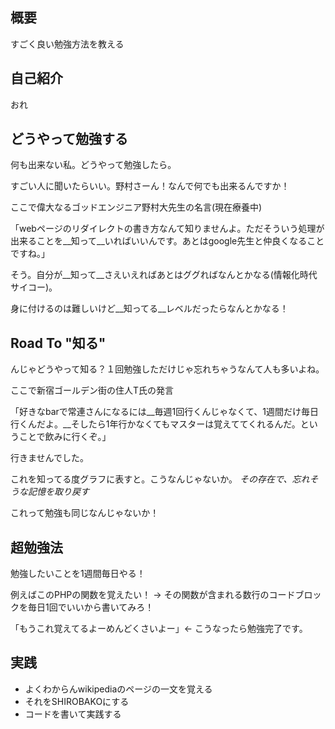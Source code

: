 ## 概要
すごく良い勉強方法を教える

## 自己紹介
おれ

## どうやって勉強する

何も出来ない私。どうやって勉強したら。

すごい人に聞いたらいい。野村さーん！なんで何でも出来るんですか！

ここで偉大なるゴッドエンジニア野村大先生の名言(現在療養中)

「webページのリダイレクトの書き方なんて知りませんよ。ただそういう処理が出来ることを__知って__いればいいんです。あとはgoogle先生と仲良くなることですね。」

そう。自分が__知って__さえいえればあとはググればなんとかなる(情報化時代サイコー)。

身に付けるのは難しいけど__知ってる__レベルだったらなんとかなる！


## Road To "知る"

んじゃどうやって知る？１回勉強しただけじゃ忘れちゃうなんて人も多いよね。

ここで新宿ゴールデン街の住人T氏の発言

「好きなbarで常連さんになるには__毎週1回行くんじゃなくて、1週間だけ毎日行くんだよ。__そしたら1年行かなくてもマスターは覚えててくれるんだ。ということで飲みに行くぞ。」

行きませんでした。

これを知ってる度グラフに表すと。こうなんじゃないか。
_その存在で、忘れそうな記憶を取り戻す_

これって勉強も同じなんじゃないか！


## 超勉強法

勉強したいことを1週間毎日やる！

例えばこのPHPの関数を覚えたい！ → その関数が含まれる数行のコードブロックを毎日1回でいいから書いてみろ！

「もうこれ覚えてるよーめんどくさいよー」← こうなったら勉強完了です。


## 実践
- よくわからんwikipediaのページの一文を覚える
- それをSHIROBAKOにする
- コードを書いて実践する
